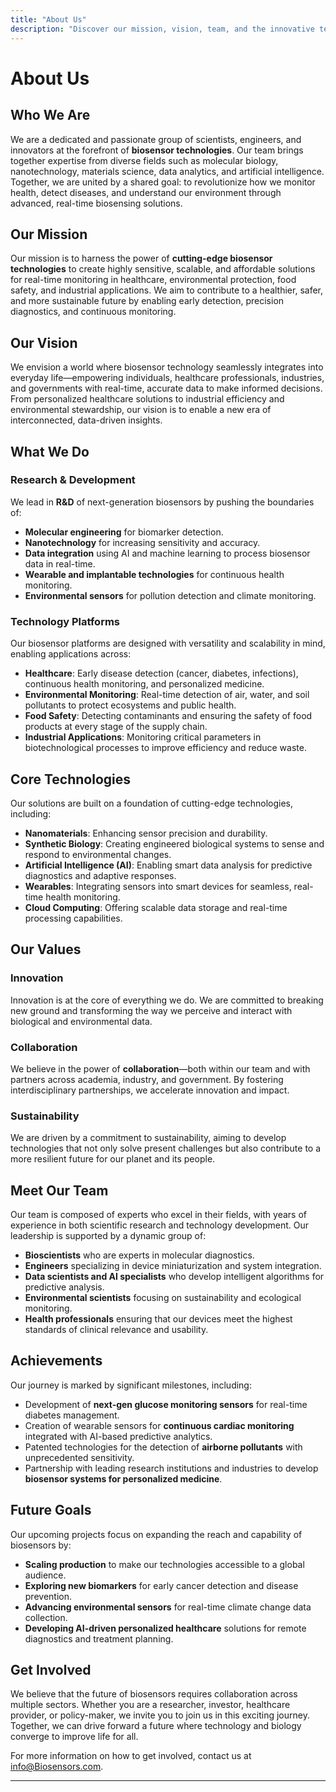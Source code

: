 ```yaml
---
title: "About Us"
description: "Discover our mission, vision, team, and the innovative technologies that drive our biosensor research and development."
---
```


# About Us

## Who We Are

We are a dedicated and passionate group of scientists, engineers, and innovators at the forefront of **biosensor technologies**. Our team brings together expertise from diverse fields such as molecular biology, nanotechnology, materials science, data analytics, and artificial intelligence. Together, we are united by a shared goal: to revolutionize how we monitor health, detect diseases, and understand our environment through advanced, real-time biosensing solutions.

## Our Mission

Our mission is to harness the power of **cutting-edge biosensor technologies** to create highly sensitive, scalable, and affordable solutions for real-time monitoring in healthcare, environmental protection, food safety, and industrial applications. We aim to contribute to a healthier, safer, and more sustainable future by enabling early detection, precision diagnostics, and continuous monitoring.

## Our Vision

We envision a world where biosensor technology seamlessly integrates into everyday life—empowering individuals, healthcare professionals, industries, and governments with real-time, accurate data to make informed decisions. From personalized healthcare solutions to industrial efficiency and environmental stewardship, our vision is to enable a new era of interconnected, data-driven insights.

## What We Do

### Research & Development
We lead in **R&D** of next-generation biosensors by pushing the boundaries of:

- **Molecular engineering** for biomarker detection.
- **Nanotechnology** for increasing sensitivity and accuracy.
- **Data integration** using AI and machine learning to process biosensor data in real-time.
- **Wearable and implantable technologies** for continuous health monitoring.
- **Environmental sensors** for pollution detection and climate monitoring.

### Technology Platforms

Our biosensor platforms are designed with versatility and scalability in mind, enabling applications across:

- **Healthcare**: Early disease detection (cancer, diabetes, infections), continuous health monitoring, and personalized medicine.
- **Environmental Monitoring**: Real-time detection of air, water, and soil pollutants to protect ecosystems and public health.
- **Food Safety**: Detecting contaminants and ensuring the safety of food products at every stage of the supply chain.
- **Industrial Applications**: Monitoring critical parameters in biotechnological processes to improve efficiency and reduce waste.

## Core Technologies

Our solutions are built on a foundation of cutting-edge technologies, including:

- **Nanomaterials**: Enhancing sensor precision and durability.
- **Synthetic Biology**: Creating engineered biological systems to sense and respond to environmental changes.
- **Artificial Intelligence (AI)**: Enabling smart data analysis for predictive diagnostics and adaptive responses.
- **Wearables**: Integrating sensors into smart devices for seamless, real-time health monitoring.
- **Cloud Computing**: Offering scalable data storage and real-time processing capabilities.

## Our Values

### Innovation
Innovation is at the core of everything we do. We are committed to breaking new ground and transforming the way we perceive and interact with biological and environmental data.

### Collaboration
We believe in the power of **collaboration**—both within our team and with partners across academia, industry, and government. By fostering interdisciplinary partnerships, we accelerate innovation and impact.

### Sustainability
We are driven by a commitment to sustainability, aiming to develop technologies that not only solve present challenges but also contribute to a more resilient future for our planet and its people.

## Meet Our Team

Our team is composed of experts who excel in their fields, with years of experience in both scientific research and technology development. Our leadership is supported by a dynamic group of:

- **Bioscientists** who are experts in molecular diagnostics.
- **Engineers** specializing in device miniaturization and system integration.
- **Data scientists and AI specialists** who develop intelligent algorithms for predictive analysis.
- **Environmental scientists** focusing on sustainability and ecological monitoring.
- **Health professionals** ensuring that our devices meet the highest standards of clinical relevance and usability.

## Achievements

Our journey is marked by significant milestones, including:

- Development of **next-gen glucose monitoring sensors** for real-time diabetes management.
- Creation of wearable sensors for **continuous cardiac monitoring** integrated with AI-based predictive analytics.
- Patented technologies for the detection of **airborne pollutants** with unprecedented sensitivity.
- Partnership with leading research institutions and industries to develop **biosensor systems for personalized medicine**.

## Future Goals

Our upcoming projects focus on expanding the reach and capability of biosensors by:

- **Scaling production** to make our technologies accessible to a global audience.
- **Exploring new biomarkers** for early cancer detection and disease prevention.
- **Advancing environmental sensors** for real-time climate change data collection.
- **Developing AI-driven personalized healthcare** solutions for remote diagnostics and treatment planning.

## Get Involved

We believe that the future of biosensors requires collaboration across multiple sectors. Whether you are a researcher, investor, healthcare provider, or policy-maker, we invite you to join us in this exciting journey. Together, we can drive forward a future where technology and biology converge to improve life for all.

For more information on how to get involved, contact us at [info@Biosensors.com](mailto:info@Biosensors.com).

---